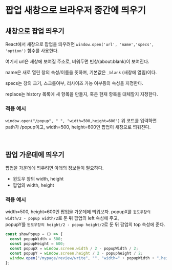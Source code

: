 # 팝업 새창으로 브라우저 중간에 띄우기

## 새창으로 팝업 띄우기

React에서 새창으로 팝업을 띄우려면 `window.open('url', 'name','specs', 'option')` 함수를 사용한다.

여기서 url은 새창에 보여질 주소로, 비워두면 빈창(about:blank)이 보여진다.

name은 새로 열린 창의 속성/이름을 뜻하며, 기본값은 `_blank` (새창에 열림)이다.

specs는 창의 크기, 스크롤여부, 리사이즈 가능 여부등의 속성을 지정한다.

replace는 history 목록에 새 항목을 만들지, 혹은 현재 항목을 대체할지 지정한다.

### 적용 예시

`window.open("/popup", " ", "width=500,height=600")`
위 코드를 입력하면 path가 /popup이고, width=500, height=600인 팝업이 새창으로 띄워진다.

<br />

## 팝업 가운데에 띄우기

팝업을 가운데에 띄우려면 아래의 정보들이 필요하다.

- 윈도우 창의 width, height
- 팝업의 width, height

### 적용 예시

width=500, height=600인 팝업을 가운데에 띄워보자.
popupX를 `윈도우창의 width/2 - popup width/2`로 둔 뒤 팝업의 left 속성에 주고,  
popupY를 `윈도우창의 height/2 - popup height/2`로 둔 뒤 팝업의 top 속성에 준다.

```javascript
const showPopup = () => {
  const popupWidth = 500;
  const popupHeight = 600;
  const popupX = window.screen.width / 2 - popupWidth / 2;
  const popupY = window.screen.height / 2 - popupheight / 2;
  window.open("/mypage/review/write", "", "width=" + popupWidth + ",height=" + popupwidth + ",left=" + popupX + ",top=" + popupY + ", resizable=no, scrollbars=no,");
};
```
